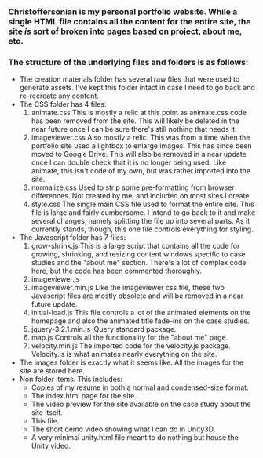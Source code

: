 ### Christoffersonian is my personal portfolio website. While a single HTML file contains all the content for the entire site, the site *is* sort of broken into pages based on project, about me, etc.

### The structure of the underlying files and folders is as follows:

* The creation materials folder has several raw files that were used to generate assets. I've kept this folder intact in case I need to go back and re-recreate any content.
* The CSS folder has 4 files:
  1. animate.css
   This is mostly a relic at this point as animate.css code has been removed from the site. This will likely be deleted in the near future once I can be sure there's still nothing that needs it.
  2. imageviewer.css
   Also mostly a relic. This was from a time when the portfolio site used a lightbox to enlarge images. This has since been moved to Google Drive. This will also be removed in a near update once I can double check that it is no longer being used. Like animate, this isn't code of my own, but was rather imported into the site.
  3. normalize.css
   Used to strip some pre-formatting from browser differences. Not created by me, and included on most sites I create.
  4. style.css
   The single main CSS file used to format the entire site. This file is large and fairly cumbersome. I intend to go back to it and make several changes, namely splitting the file up into several parts. As it currently stands, though, this one file controls everything for styling.
* The Javascript folder has 7 files:
  1. grow-shrink.js
   This is a large script that contains all the code for growing, shrinking, and resizing content windows specific to case studies and the "about me" section. There's a lot of complex code here, but the code has been commented thoroughly.
  2. imageviewer.js
  3. imageviewer.min.js
   Like the imageviewer css file, these two Javascript files are mostly obsolete and will be removed in a near future update.
  4. initial-load.js
   This file controls a lot of the animated elements on the homepage and also the animated title fade-ins on the case studies.
  5. jquery-3.2.1.min.js
   jQuery standard package.
  6. map.js
   Controls all the functionality for the "about me" page.
  7. velocity.min.js
   The imported code for the velocity.js package. Velocity.js is what animates nearly everything on the site.
* The images folder is exactly what it seems like. All the images for the site are stored here.
* Non folder items. This includes:
  * Copies of my resume in both a normal and condensed-size format.
  * The index.html page for the site.
  * The video preview for the site available on the case study about the site itself.
  * This file.
  * The short demo video showing what I can do in Unity3D.
  * A very minimal unity.html file meant to do nothing but house the Unity video.
